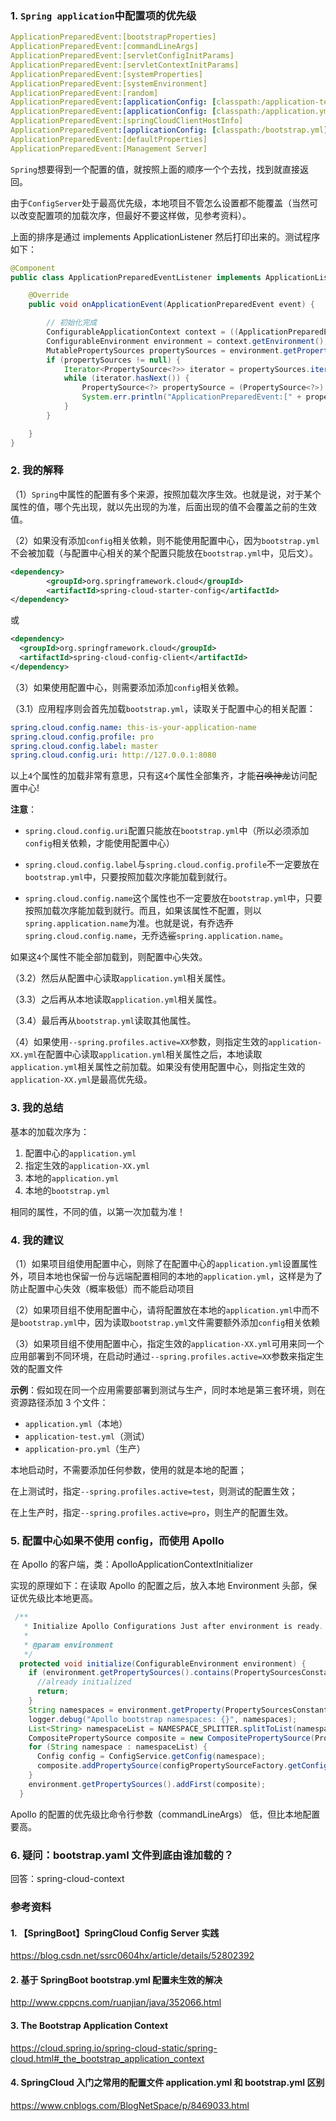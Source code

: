 ### 1. `Spring application`中配置项的优先级

```yml
ApplicationPreparedEvent:[bootstrapProperties]                                  # 来自configServer的值
ApplicationPreparedEvent:[commandLineArgs]                                      # 命令行参数
ApplicationPreparedEvent:[servletConfigInitParams]
ApplicationPreparedEvent:[servletContextInitParams]
ApplicationPreparedEvent:[systemProperties]                                     # 系统配置参数
ApplicationPreparedEvent:[systemEnvironment]                                    # 系统环境变量
ApplicationPreparedEvent:[random]
ApplicationPreparedEvent:[applicationConfig: [classpath:/application-test.yml]] # 指定生效的`application-XX.yml`
ApplicationPreparedEvent:[applicationConfig: [classpath:/application.yml]]      # 本地的`application.yml`
ApplicationPreparedEvent:[springCloudClientHostInfo]
ApplicationPreparedEvent:[applicationConfig: [classpath:/bootstrap.yml]]        # 本地的`bootstrap.yml`
ApplicationPreparedEvent:[defaultProperties]                                    # 默认配置
ApplicationPreparedEvent:[Management Server]
```

`Spring`想要得到一个配置的值，就按照上面的顺序一个个去找，找到就直接返回。

由于`ConfigServer`处于最高优先级，本地项目不管怎么设置都不能覆盖（当然可以改变配置项的加载次序，但最好不要这样做，见参考资料）。

上面的排序是通过 implements ApplicationListener<ApplicationPreparedEvent> 然后打印出来的。测试程序如下：

```java
@Component
public class ApplicationPreparedEventListener implements ApplicationListener<ApplicationPreparedEvent> {

    @Override
    public void onApplicationEvent(ApplicationPreparedEvent event) {

        // 初始化完成
        ConfigurableApplicationContext context = ((ApplicationPreparedEvent) event).getApplicationContext();
        ConfigurableEnvironment environment = context.getEnvironment();
        MutablePropertySources propertySources = environment.getPropertySources();
        if (propertySources != null) {
            Iterator<PropertySource<?>> iterator = propertySources.iterator();
            while (iterator.hasNext()) {
                PropertySource<?> propertySource = (PropertySource<?>) iterator.next();
                System.err.println("ApplicationPreparedEvent:[" + propertySource.getName() + "]");
            }
        }

    }
}
```

### 2. 我的解释

（1）`Spring`中属性的配置有多个来源，按照加载次序生效。也就是说，对于某个属性的值，哪个先出现，就以先出现的为准，后面出现的值不会覆盖之前的生效值。

（2）如果没有添加`config`相关依赖，则不能使用配置中心，因为`bootstrap.yml`不会被加载（与配置中心相关的某个配置只能放在`bootstrap.yml`中，见后文）。

```xml
<dependency>
		<groupId>org.springframework.cloud</groupId>
		<artifactId>spring-cloud-starter-config</artifactId>
</dependency>
```

或

```xml
<dependency>
  <groupId>org.springframework.cloud</groupId>
  <artifactId>spring-cloud-config-client</artifactId>
</dependency>
```

（3）如果使用配置中心，则需要添加添加`config`相关依赖。

（3.1）应用程序则会首先加载`bootstrap.yml`，读取关于配置中心的相关配置：

```yml
spring.cloud.config.name: this-is-your-application-name
spring.cloud.config.profile: pro
spring.cloud.config.label: master
spring.cloud.config.uri: http://127.0.0.1:8080
```

以上`4`个属性的加载非常有意思，只有这`4`个属性全部集齐，才能~~召唤神龙~~访问配置中心!

**注意**：

- `spring.cloud.config.uri`配置只能放在`bootstrap.yml`中（所以必须添加`config`相关依赖，才能使用配置中心）

- `spring.cloud.config.label`与`spring.cloud.config.profile`不一定要放在`bootstrap.yml`中，只要按照加载次序能加载到就行。

- `spring.cloud.config.name`这个属性也不一定要放在`bootstrap.yml`中，只要按照加载次序能加载到就行。而且，如果该属性不配置，则以`spring.application.name`为准。也就是说，有乔选~~乔~~`spring.cloud.config.name`，无乔选~~鲨~~`spring.application.name`。

如果这`4`个属性不能全部加载到，则配置中心失效。

（3.2）然后从配置中心读取`application.yml`相关属性。

（3.3）之后再从本地读取`application.yml`相关属性。

（3.4）最后再从`bootstrap.yml`读取其他属性。

（4）如果使用`--spring.profiles.active=XX`参数，则指定生效的`application-XX.yml`在配置中心读取`application.yml`相关属性之后，本地读取`application.yml`相关属性之前加载。如果没有使用配置中心，则指定生效的`application-XX.yml`是最高优先级。

### 3. 我的总结

基本的加载次序为：

1. 配置中心的`application.yml`
2. 指定生效的`application-XX.yml`
3. 本地的`application.yml`
4. 本地的`bootstrap.yml`

相同的属性，不同的值，以第一次加载为准！

### 4. 我的建议

（1）如果项目组使用配置中心，则除了在配置中心的`application.yml`设置属性外，项目本地也保留一份与远端配置相同的本地的`application.yml`，这样是为了防止配置中心失效（概率极低）而不能启动项目

（2）如果项目组不使用配置中心，请将配置放在本地的`application.yml`中而不是`bootstrap.yml`中，因为读取`bootstrap.yml`文件需要额外添加`config`相关依赖

（3）如果项目组不使用配置中心，指定生效的`application-XX.yml`可用来同一个应用部署到不同环境，在启动时通过`--spring.profiles.active=XX`参数来指定生效的配置文件

**示例**：假如现在同一个应用需要部署到测试与生产，同时本地是第三套环境，则在资源路径添加 3 个文件：

- `application.yml`（本地）
- `application-test.yml`（测试）
- `application-pro.yml`（生产）

本地启动时，不需要添加任何参数，使用的就是本地的配置；

在上测试时，指定`--spring.profiles.active=test`，则测试的配置生效；

在上生产时，指定`--spring.profiles.active=pro`，则生产的配置生效。

### 5. 配置中心如果不使用 config，而使用 Apollo

在 Apollo 的客户端，类：ApolloApplicationContextInitializer

实现的原理如下：在读取 Apollo 的配置之后，放入本地 Environment 头部，保证优先级比本地更高。

```java
 /**
   * Initialize Apollo Configurations Just after environment is ready.
   *
   * @param environment
   */
  protected void initialize(ConfigurableEnvironment environment) {
    if (environment.getPropertySources().contains(PropertySourcesConstants.APOLLO_BOOTSTRAP_PROPERTY_SOURCE_NAME)) {
      //already initialized
      return;
    }
    String namespaces = environment.getProperty(PropertySourcesConstants.APOLLO_BOOTSTRAP_NAMESPACES, ConfigConsts.NAMESPACE_APPLICATION);
    logger.debug("Apollo bootstrap namespaces: {}", namespaces);
    List<String> namespaceList = NAMESPACE_SPLITTER.splitToList(namespaces);
    CompositePropertySource composite = new CompositePropertySource(PropertySourcesConstants.APOLLO_BOOTSTRAP_PROPERTY_SOURCE_NAME);
    for (String namespace : namespaceList) {
      Config config = ConfigService.getConfig(namespace);
      composite.addPropertySource(configPropertySourceFactory.getConfigPropertySource(namespace, config));
    }
    environment.getPropertySources().addFirst(composite);
  }

```

Apollo 的配置的优先级比命令行参数（commandLineArgs） 低，但比本地配置要高。

### 6. 疑问：bootstrap.yaml 文件到底由谁加载的？

回答：spring-cloud-context

### 参考资料

#### 1. 【SpringBoot】SpringCloud Config Server 实践

https://blog.csdn.net/ssrc0604hx/article/details/52802392

#### 2. 基于 SpringBoot bootstrap.yml 配置未生效的解决

http://www.cppcns.com/ruanjian/java/352066.html

#### 3. The Bootstrap Application Context

https://cloud.spring.io/spring-cloud-static/spring-cloud.html#_the_bootstrap_application_context

#### 4. SpringCloud 入门之常用的配置文件 application.yml 和 bootstrap.yml 区别

https://www.cnblogs.com/BlogNetSpace/p/8469033.html
